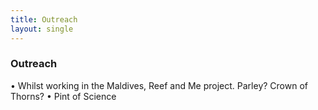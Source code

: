 ```yaml
---
title: Outreach
layout: single
---
```

### Outreach

•	Whilst working in the Maldives, Reef and Me project. Parley? Crown of Thorns? 
•	Pint of Science 
